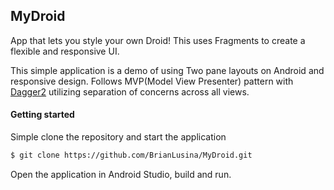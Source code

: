 ## MyDroid

App that lets you style your own Droid! This uses Fragments to create a flexible and responsive UI.

This simple application is a demo of using Two pane layouts on Android and responsive design. Follows MVP(Model View Presenter) pattern with [Dagger2]() utilizing separation of concerns across all views.

#### Getting started

Simple clone the repository and start the application

```bash
$ git clone https://github.com/BrianLusina/MyDroid.git

```

Open the application in Android Studio, build and run.

